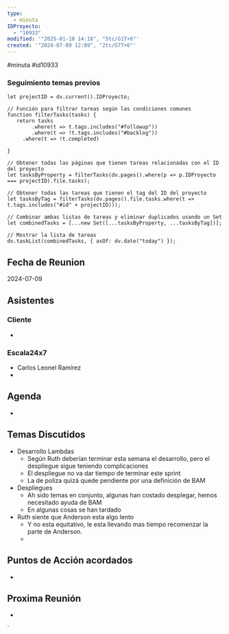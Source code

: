 ```yaml
---
type:
  - minuta
IDProyecto:
  - "10933"
modified: '"2025-01-10 14:18", "5tc/G1T+6"'
created: '"2024-07-09 12:09", "2tc/G7T+6"'
---
```

#minuta 
#id10933 


### Seguimiento temas previos
```dataviewjs
let projectID = dv.current().IDProyecto;

// Función para filtrar tareas según las condiciones comunes
function filterTasks(tasks) {
   return tasks
        .where(t => t.tags.includes("#followup"))
        .where(t => !t.tags.includes("#backlog"))
     .where(t => !t.completed)
        
}

// Obtener todas las páginas que tienen tareas relacionadas con el ID del proyecto
let tasksByProperty = filterTasks(dv.pages().where(p => p.IDProyecto === projectID).file.tasks);

// Obtener todas las tareas que tienen el tag del ID del proyecto
let tasksByTag = filterTasks(dv.pages().file.tasks.where(t => t.tags.includes("#id" + projectID)));

// Combinar ambas listas de tareas y eliminar duplicados usando un Set
let combinedTasks = [...new Set([...tasksByProperty, ...tasksByTag])];

// Mostrar la lista de tareas
dv.taskList(combinedTasks, { asOf: dv.date("today") });
 ```
## Fecha de Reunion
2024-07-09

## Asistentes

### Cliente
* 
### Escala24x7
- Carlos Leonel Ramírez
-  

## Agenda
* 
## Temas Discutidos
*  Desarrollo Lambdas
	* Según Ruth deberían terminar esta semana el desarrollo, pero el despliegue sigue teniendo complicaciones
	* El despliegue no va dar tiempo de terminar este sprint
	* La de poliza quizá quede pendiente por una definición de BAM
* Despliegues
	* Ah sido temas en conjunto, algunas han costado desplegar, hemos necesitado ayuda de BAM
	* En algunas cosas se han tardado
*  Ruth siente que Anderson esta algo lento
	* Y no esta equitativo, le esta llevando mas tiempo recomenzar la parte de Anderson.
	* 

## Puntos de Acción acordados
*  

## Proxima Reunión
*   

`